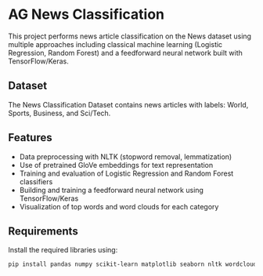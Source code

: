 
# AG News Classification

This project performs news article classification on the News dataset using multiple approaches including classical machine learning (Logistic Regression, Random Forest) and a feedforward neural network built with TensorFlow/Keras.

## Dataset

The News Classification Dataset contains news articles with labels: World, Sports, Business, and Sci/Tech.

## Features

- Data preprocessing with NLTK (stopword removal, lemmatization)
- Use of pretrained GloVe embeddings for text representation
- Training and evaluation of Logistic Regression and Random Forest classifiers
- Building and training a feedforward neural network using TensorFlow/Keras
- Visualization of top words and word clouds for each category

## Requirements

Install the required libraries using:

```bash
pip install pandas numpy scikit-learn matplotlib seaborn nltk wordcloud tensorflow
```

